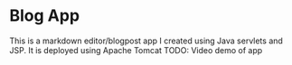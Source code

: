 # Blog App
This is a markdown editor/blogpost app I created using Java servlets and JSP. It is deployed using Apache Tomcat
TODO: Video demo of app

